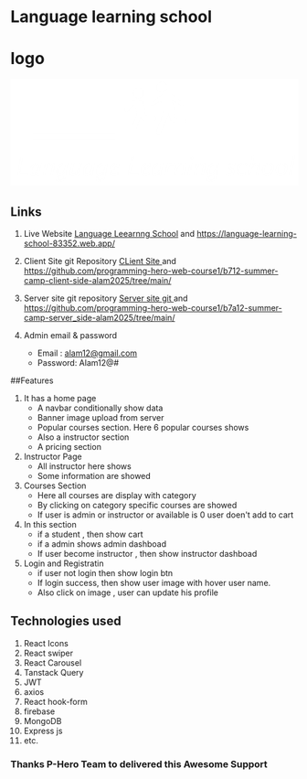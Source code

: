 # Language learning school
# logo
  ![Language Learning School](./src/assets/logo.png )

## Links
1. Live Website
   [Language Leearnng School](https://language-learning-school-83352.web.app/ "Website url") and https://language-learning-school-83352.web.app/ 

2. Client Site git Repository
   [CLient Site ](https://github.com/programming-hero-web-course1/b712-summer-camp-client-side-alam2025/tree/main/ "Client site") and https://github.com/programming-hero-web-course1/b712-summer-camp-client-side-alam2025/tree/main/ 

3. Server site git repository
   [Server site git ](https://github.com/programming-hero-web-course1/b7a12-summer-camp-server_side-alam2025/tree/main/ "Server site") and https://github.com/programming-hero-web-course1/b7a12-summer-camp-server_side-alam2025/tree/main/

3. Admin email & password
   * Email : alam12@gmail.com
   * Password: Alam12@#



##Features
  1. It has a home page 
     * A navbar conditionally show data
     * Banner image upload from server
     * Popular courses section. Here 6 popular courses shows
     * Also a instructor section
     * A pricing section
 2. Instructor Page
    * All instructor here shows
    * Some information are showed
 3. Courses Section
    * Here all courses are display with category
    * By clicking on category specific courses are showed
    * If user is admin or instructor or available is 0 user doen't add to cart
 4. In this section
    * if a student , then show cart
    * if a admin shows admin dashboad
    * If user become instructor , then show instructor dashboad
5. Login and Registratin
    * if user not login then show login btn
    * If login success, then show user image with hover user name.
    * Also click on image , user can update his profile


## Technologies used
   1. React Icons
   2. React swiper
   3. React Carousel
   4. Tanstack Query
   5. JWT 
   6. axios
   7. React hook-form
   8. firebase
   9. MongoDB
   10. Express js
   11. etc.

### Thanks P-Hero Team to delivered this Awesome Support



